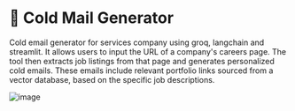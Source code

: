 # 📧 Cold Mail Generator


Cold email generator for services company using groq, langchain and streamlit. It allows users to input the URL of a company's careers page. The tool then extracts job listings from that page and generates personalized cold emails. These emails include relevant portfolio links sourced from a vector database, based on the specific job descriptions.


![image](https://github.com/user-attachments/assets/a582bf89-7e8c-40ba-8a2a-c227f539a1bc)

